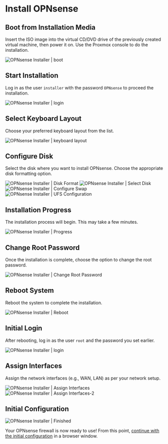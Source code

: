 # Install OPNsense

## Boot from Installation Media
Insert the ISO image into the virtual CD/DVD drive of the previously created virtual machine, then power it on. Use the Proxmox console to do the installation.

![OPNsense Installer | boot](images/01-OPNsense-install.png)

## Start Installation

Log in as the user `installer` with the password `OPNsense` to proceed the installation.

![OPNsense Installer | login](images/02-OPNsense-install-login.png)

## Select Keyboard Layout

Choose your preferred keyboard layout from the list.

![OPNsense Installer | keyboard layout](images/03-OPNsense-install-keyboard.png)

## Configure Disk

Select the disk where you want to install OPNsense. Choose the appropriate disk formatting option.

![OPNsense Installer | Disk Format](images/04-OPNsense-install-disk-format.png)
![OPNsense Installer | Select Disk](images/05-OPNsense-install-disk-select.png)
![OPNsense Installer | Configure Swap](images/06-OPNsense-install-ufs-config.png)
![OPNsense Installer | UFS Configuration](images/07-OPNsense-install-ufs-config-confirm.png)

## Installation Progress
The installation process will begin. This may take a few minutes.

![OPNsense Installer | Progress](images/08-OPNsense-install-progress.png)

## Change Root Password

Once the installation is complete, choose the option to change the root password.

![OPNsense Installer | Change Root Password](images/09-OPNsense-install-password.png)

## Reboot System

Reboot the system to complete the installation.

![OPNsense Installer | Reboot](images/10-OPNsense-install-reboot.png)

## Initial Login

After rebooting, log in as the user `root` and the password you set earlier.

![OPNsense Installer | login](images/11-OPNsense-install-login.png)

## Assign Interfaces

Assign the network interfaces (e.g., WAN, LAN) as per your network setup.

![OPNsense Installer | Assign Interfaces](images/12-OPNsense-assign-interfaces.png)
![OPNsense Installer | Assign Interfaces-2](images/13-OPNsense-assign-interfaces-2.png)

## Initial Configuration

![OPNsense Installer | Finished](images/14-OPNsense-finished.png)

Your OPNsense firewall is now ready to use! From this point, [continue with the initial configuration](../3-initial-opnsense-configuration/README.md) in a browser window.
